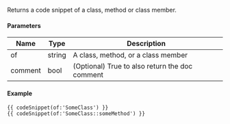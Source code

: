 Returns a code snippet  of a class, method or class member.

#### Parameters

| Name    | Type   | Description
| ------- | -------| ------------
| of      | string | A class, method, or a class member
| comment | bool   | (Optional) True to also return the doc comment

#### Example

```
{{ codeSnippet(of:'SomeClass') }}
{{ codeSnippet(of:'SomeClass::someMethod') }}
```